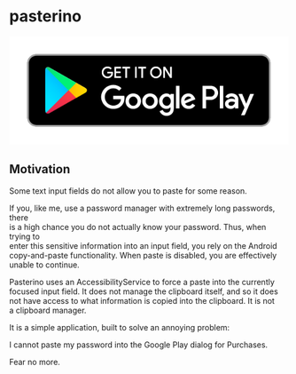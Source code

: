 # pasterino

[![Get it on Google Play](https://raw.githubusercontent.com/pyamsoft/pasterino/master/art/google-play-badge.png)][1]

## Motivation

Some text input fields do not allow you to paste for some reason.

If you, like me, use a password manager with extremely long passwords, there  
is a high chance you do not actually know your password. Thus, when trying to  
enter this sensitive information into an input field, you rely on the Android  
copy-and-paste functionality. When paste is disabled, you are effectively  
unable to continue.

Pasterino uses an AccessibilityService to force a paste into the currently  
focused input field. It does not manage the clipboard itself, and so it does  
not have access to what information is copied into the clipboard. It is not  
a clipboard manager.

It is a simple application, built to solve an annoying problem:

I cannot paste my password into the Google Play dialog for Purchases.

Fear no more.

[1]: https://play.google.com/store/apps/details?id=com.pyamsoft.pasterino

